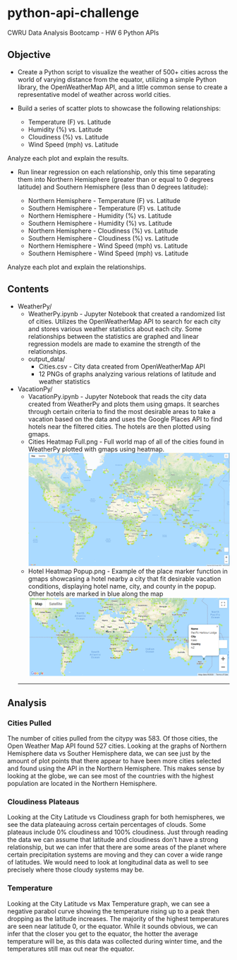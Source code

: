 # python-api-challenge
CWRU Data Analysis Bootcamp - HW 6 Python APIs

## Objective
* Create a Python script to visualize the weather of 500+ cities across the world of varying distance from the equator, utilizing a simple Python library, the OpenWeatherMap API, and a little common sense to create a representative model of weather across world cities.

* Build a series of scatter plots to showcase the following relationships:
 
  * Temperature (F) vs. Latitude
  * Humidity (%) vs. Latitude
  * Cloudiness (%) vs. Latitude
  * Wind Speed (mph) vs. Latitude

 Analyze each plot and explain the results.
 
* Run linear regression on each relationship, only this time separating them into Northern Hemisphere (greater than or equal to 0 degrees latitude) and Southern Hemisphere (less than 0 degrees latitude):

  * Northern Hemisphere - Temperature (F) vs. Latitude
  * Southern Hemisphere - Temperature (F) vs. Latitude
  * Northern Hemisphere - Humidity (%) vs. Latitude
  * Southern Hemisphere - Humidity (%) vs. Latitude
  * Northern Hemisphere - Cloudiness (%) vs. Latitude
  * Southern Hemisphere - Cloudiness (%) vs. Latitude
  * Northern Hemisphere - Wind Speed (mph) vs. Latitude
  * Southern Hemisphere - Wind Speed (mph) vs. Latitude

 Analyze each plot and explain the relationships.

## Contents
* WeatherPy/
  * WeatherPy.ipynb - Jupyter Notebook that created a randomized list of cities. Utilizes the OpenWeatherMap API to search for each city and stores various weather statistics about each city. Some relationships between the statistics are graphed and linear regression models are made to examine the strength of the relationships.
  * output_data/
    * Cities.csv - City data created from OpenWeatherMap API
    * 12 PNGs of graphs analyzing various relations of latitude and weather statistics
* VacationPy/
  * VacationPy.ipynb - Jupyter Notebook that reads the city data created from WeatherPy and plots them using gmaps. It searches through certain criteria to find the most desirable areas to take a vacation based on the data and uses the Google Places API to find hotels near the filtered cities. The hotels are then plotted using gmaps.
  * Cities Heatmap Full.png - Full world map of all of the cities found in WeatherPy plotted with gmaps using heatmap.
  ![heatmap](/VacationPy/Cities%20Heatmap%20Full.PNG)
  * Hotel Heatmap Popup.png - Example of the place marker function in gmaps showcasing a hotel nearby a city that fit desirable vacation conditions, displaying hotel name, city, and county in the popup. Other hotels are marked in blue along the map
  ![hotelmap](/VacationPy/Hotel%20Heatmap%20Popup.png)
  --------------------------------------------
 ## Analysis
 
 ### Cities Pulled

The number of cities pulled from the citypy was 583. Of those cities, the Open Weather Map API found 527 cities. Looking at the graphs of Northern Hemisphere data vs Souther Hemisphere data, we can see just by the amount of plot points that there appear to have been more cities selected and found using the API in the Northern Hemisphere. This makes sense by looking at the globe, we can see most of the countries with the highest population are located in the Northern Hemisphere.
### Cloudiness Plateaus

Looking at the City Latitude vs Cloudiness graph for both hemispheres, we see the data plateauing across certain percentages of clouds. Some plateaus include 0% cloudiness and 100% cloudiness. Just through reading the data we can assume that latitude and cloudiness don't have a strong relationship, but we can infer that there are some areas of the planet where certain precipitation systems are moving and they can cover a wide range of latitudes. We would need to look at longitudinal data as well to see precisely where those cloudy systems may be.
### Temperature

Looking at the City Latitude vs Max Temperature graph, we can see a negative parabol curve showing the temperature rising up to a peak then dropping as the latitude increases. The majority of the highest temperatures are seen near latitude 0, or the equator. While it sounds obvious, we can infer that the closer you get to the equator, the hotter the average temperature will be, as this data was collected during winter time, and the temperatures still max out near the equator.
